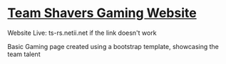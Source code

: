 # [Team Shavers Gaming Website](ts-rs.netii.net)
Website Live: ts-rs.netii.net if the link doesn't work

Basic Gaming page created using a bootstrap template, showcasing the team talent
